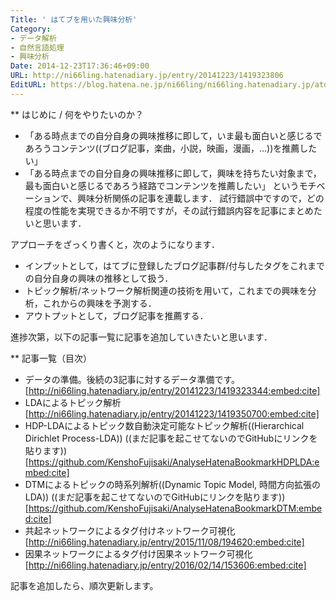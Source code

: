 ```yaml
---
Title: ' はてブを用いた興味分析'
Category:
- データ解析
- 自然言語処理
- 興味分析
Date: 2014-12-23T17:36:46+09:00
URL: http://ni66ling.hatenadiary.jp/entry/20141223/1419323806
EditURL: https://blog.hatena.ne.jp/ni66ling/ni66ling.hatenadiary.jp/atom/entry/8454420450083715850
---
```


** はじめに / 何をやりたいのか？
- 「ある時点までの自分自身の興味推移に即して，いま最も面白いと感じるであろうコンテンツ((ブログ記事，楽曲，小説，映画，漫画，…))を推薦したい」
- 「ある時点までの自分自身の興味推移に即して，興味を持ちたい対象まで，最も面白いと感じるであろう経路でコンテンツを推薦したい」
というモチベーションで、興味分析関係の記事を連載します．
試行錯誤中ですので，どの程度の性能を実現できるか不明ですが，その試行錯誤内容を記事にまとめたいと思います．

アプローチをざっくり書くと，次のようになります．
- インプットとして，はてブに登録したブログ記事群/付与したタグをこれまでの自分自身の興味の推移として扱う．
- トピック解析/ネットワーク解析関連の技術を用いて，これまでの興味を分析，これからの興味を予測する．
- アウトプットとして，ブログ記事を推薦する．

進捗次第，以下の記事一覧に記事を追加していきたいと思います．

** 記事一覧（目次）

- データの準備。後続の3記事に対するデータ準備です。 [http://ni66ling.hatenadiary.jp/entry/20141223/1419323344:embed:cite]
- LDAによるトピック解析 [http://ni66ling.hatenadiary.jp/entry/20141223/1419350700:embed:cite]
- HDP-LDAによるトピック数自動決定可能なトピック解析((Hierarchical Dirichlet Process-LDA)) ((まだ記事を起こせてないのでGitHubにリンクを貼ります)) [https://github.com/KenshoFujisaki/AnalyseHatenaBookmarkHDPLDA:embed:cite]
- DTMによるトピックの時系列解析((Dynamic Topic Model, 時間方向拡張のLDA)) ((まだ記事を起こせてないのでGitHubにリンクを貼ります)) [https://github.com/KenshoFujisaki/AnalyseHatenaBookmarkDTM:embed:cite]
- 共起ネットワークによるタグ付けネットワーク可視化 [http://ni66ling.hatenadiary.jp/entry/2015/11/08/194620:embed:cite]
- 因果ネットワークによるタグ付け因果ネットワーク可視化 [http://ni66ling.hatenadiary.jp/entry/2016/02/14/153606:embed:cite]

記事を追加したら、順次更新します。
